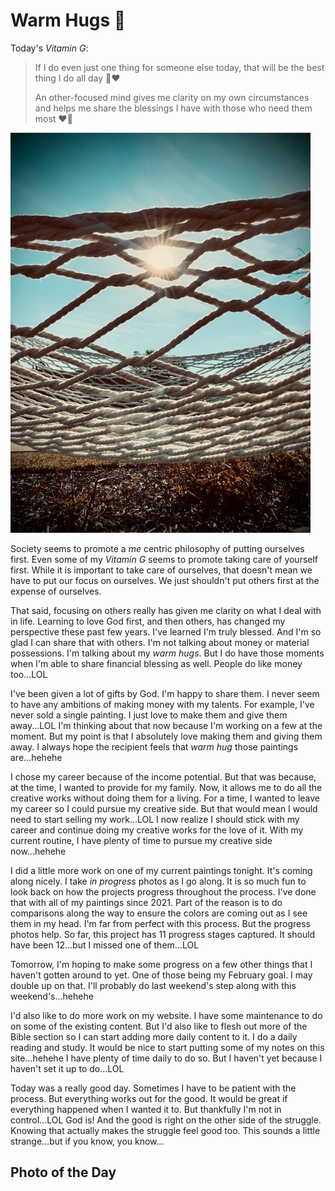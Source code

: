 # Warm Hugs 🤗

Today's *Vitamin G*:

>If I do even just one thing for someone else today, that will be the best thing I do all day 🤗❤️
>
>An other-focused mind gives me clarity on my own circumstances and helps me share the blessings I have with those who need them most ❤️🤗

![Sunbeams through a hammock](./media/IMG_5597.jpeg)

Society seems to promote a *me* centric philosophy of putting ourselves first. Even some of my *Vitamin G* seems to promote taking care of yourself first. While it is important to take care of ourselves, that doesn't mean we have to put our focus on ourselves. We just shouldn't put others first at the expense of ourselves.

That said, focusing on others really has given me clarity on what I deal with in life. Learning to love God first, and then others, has changed my perspective these past few years. I've learned I'm truly blessed. And I'm so glad I can share that with others. I'm not talking about money or material possessions. I'm talking about my *warm hugs*. But I do have those moments when I'm able to share financial blessing as well. People do like money too...LOL

I've been given a lot of gifts by God. I'm happy to share them. I never seem to have any ambitions of making money with my talents. For example, I've never sold a single painting. I just love to make them and give them away...LOL I'm thinking about that now because I'm working on a few at the moment. But my point is that I absolutely love making them and giving them away. I always hope the recipient feels that *warm hug* those paintings are...hehehe

I chose my career because of the income potential. But that was because, at the time, I wanted to provide for my family. Now, it allows me to do all the creative works without doing them for a living. For a time, I wanted to leave my career so I could pursue my creative side. But that would mean I would need to start selling my work...LOL I now realize I should stick with my career and continue doing my creative works for the love of it. With my current routine, I have plenty of time to pursue my creative side now...hehehe

I did a little more work on one of my current paintings tonight. It's coming along nicely. I take *in progress* photos as I go along. It is so much fun to look back on how the projects progress throughout the process. I've done that with all of my paintings since 2021. Part of the reason is to do comparisons along the way to ensure the colors are coming out as I see them in my head. I'm far from perfect with this process. But the progress photos help. So far, this project has 11 progress stages captured. It should have been 12...but I missed one of them...LOL

Tomorrow, I'm hoping to make some progress on a few other things that I haven't gotten around to yet. One of those being my February goal. I may double up on that. I'll probably do last weekend's step along with this weekend's...hehehe

I'd also like to do more work on my website. I have some maintenance to do on some of the existing content. But I'd also like to flesh out more of the Bible section so I can start adding more daily content to it. I do a daily reading and study. It would be nice to start putting some of my notes on this site...hehehe I have plenty of time daily to do so. But I haven't yet because I haven't set it up to do...LOL

Today was a really good day. Sometimes I have to be patient with the process. But everything works out for the good. It would be great if everything happened when I wanted it to. But thankfully I'm not in control...LOL God is! And the good is right on the other side of the struggle. Knowing that actually makes the struggle feel good too. This sounds a little strange...but if you know, you know...

## Photo of the Day

<!--@include: @/photos/photo-a-day/2025/02/07.md{3,}-->